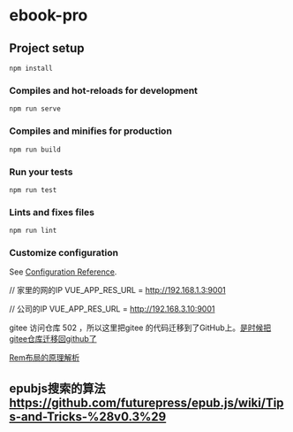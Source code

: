 # ebook-pro

## Project setup
```
npm install
```

### Compiles and hot-reloads for development
```
npm run serve
```

### Compiles and minifies for production
```
npm run build
```

### Run your tests
```
npm run test
```

### Lints and fixes files
```
npm run lint
```

### Customize configuration
See [Configuration Reference](https://cli.vuejs.org/config/).

 // 家里的网的IP
VUE_APP_RES_URL = http://192.168.1.3:9001   

// 公司的IP 
VUE_APP_RES_URL = http://192.168.3.10:9001    



gitee 访问仓库 502 ，所以这里把gitee 的代码迁移到了GitHub上。[是时候把gitee仓库迁移回github了](https://blog.csdn.net/qq598535550/article/details/87870931)


[Rem布局的原理解析](https://yanhaijing.com/css/2017/09/29/principle-of-rem-layout/)



## epubjs搜索的算法  https://github.com/futurepress/epub.js/wiki/Tips-and-Tricks-%28v0.3%29
